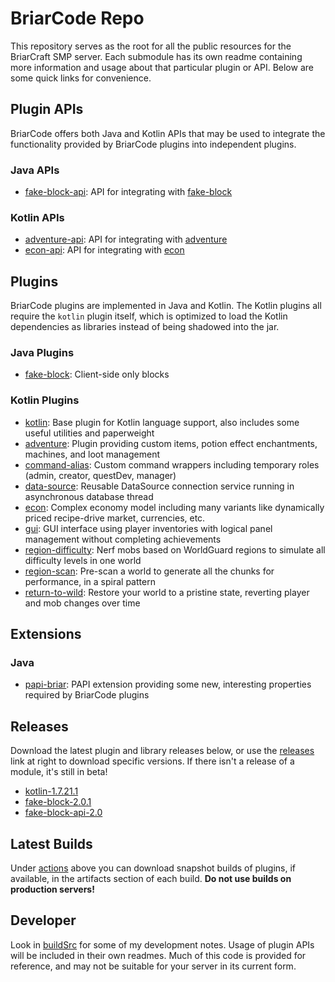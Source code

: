 # BriarCode Repo
This repository serves as the root for all the public resources for the BriarCraft SMP server. Each submodule has its
own readme containing more information and usage about that particular plugin or API. Below are some quick links for
convenience.

## Plugin APIs
BriarCode offers both Java and Kotlin APIs that may be used to integrate the functionality provided by BriarCode plugins
into independent plugins.

### Java APIs
* [fake-block-api](fake-block-api):
  API for integrating with [fake-block](fake-block)

### Kotlin APIs
* [adventure-api](adventure-api):
  API for integrating with [adventure](adventure)
* [econ-api](econ-api):
  API for integrating with [econ](econ)

## Plugins
BriarCode plugins are implemented in Java and Kotlin. The Kotlin plugins all require the `kotlin` plugin itself, which
is optimized to load the Kotlin dependencies as libraries instead of being shadowed into the jar.

### Java Plugins
* [fake-block](fake-block): Client-side only blocks

### Kotlin Plugins
* [kotlin](kotlin):
  Base plugin for Kotlin language support, also includes some useful utilities and paperweight
* [adventure](adventure): 
  Plugin providing custom items, potion effect enchantments, machines, and loot management
* [command-alias](command-alias):
  Custom command wrappers including temporary roles (admin, creator, questDev, manager)
* [data-source](data-source):
  Reusable DataSource connection service running in asynchronous database thread
* [econ](econ):
  Complex economy model including many variants like dynamically priced recipe-drive market, currencies, etc.
* [gui](gui):
  GUI interface using player inventories with logical panel management without completing achievements
* [region-difficulty](region-difficulty):
  Nerf mobs based on WorldGuard regions to simulate all difficulty levels in one world
* [region-scan](region-scan):
  Pre-scan a world to generate all the chunks for performance, in a spiral pattern
* [return-to-wild](return-to-wild):
  Restore your world to a pristine state, reverting player and mob changes over time

## Extensions

### Java
* [papi-briar](papi-briar): PAPI extension providing some new, interesting properties required by BriarCode plugins

## Releases
Download the latest plugin and library releases below, or use the [releases](../../releases) link at right to download
specific versions. If there isn't a release of a module, it's still in beta!
* [kotlin-1.7.21.1](../../releases/download/kotlin-1.7.21.1/kotlin-1.7.21.1.jar)
* [fake-block-2.0.1](../../releases/download/fake-block-2.0.1/fake-block-2.0.1.jar)
* [fake-block-api-2.0](../../releases/download/fake-block-2.0.0/fake-block-api-2.0.jar)

## Latest Builds
Under [actions](../../actions) above you can download snapshot builds of plugins, if available, in the artifacts section
of each build. **Do not use builds on production servers!**

## Developer
Look in [buildSrc](buildSrc) for some of my development notes. Usage of plugin APIs will be included in their own
readmes. Much of this code is provided for reference, and may not be suitable for your server in its current form.
